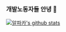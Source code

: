 ### 개발노동자들 안녕 👋
[![알파카's github stats](https://github-readme-stats.vercel.app/api?username=Jeongin205&theme=react&show_icons=true)](https://github.com/anuraghazra/github-readme-stats)

<!--
**Jeongin205/Jeongin205** is a ✨ _special_ ✨ repository because its `README.md` (this file) appears on your GitHub profile.

Here are some ideas to get you started:

- 🔭 I’m currently working on ...
- 🌱 I’m currently learning ...
- 👯 I’m looking to collaborate on ...
- 🤔 I’m looking for help with ...
- 💬 Ask me about ...
- 📫 How to reach me: ...
- 😄 Pronouns: ...
- ⚡ Fun fact: ...
-->
